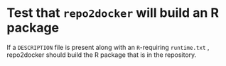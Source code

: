 # Test that `repo2docker` will build an R package

If a `DESCRIPTION` file is present along with an `R`-requiring `runtime.txt`
, repo2docker should build the R package that is in the repository.
